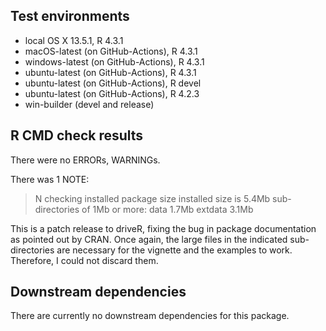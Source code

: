 ## Test environments
* local OS X 13.5.1, R 4.3.1
* macOS-latest (on GitHub-Actions), R 4.3.1
* windows-latest (on GitHub-Actions), R 4.3.1
* ubuntu-latest (on GitHub-Actions), R 4.3.1
* ubuntu-latest (on GitHub-Actions), R devel
* ubuntu-latest (on GitHub-Actions), R 4.2.3
* win-builder (devel and release)

## R CMD check results
There were no ERRORs, WARNINGs. 

There was 1 NOTE:
> N  checking installed package size
     installed size is  5.4Mb
     sub-directories of 1Mb or more:
       data      1.7Mb
       extdata   3.1Mb

  This is a patch release to driveR, fixing the bug in package documentation as
  pointed out by CRAN. Once again, the large files in the indicated 
  sub-directories are necessary for the vignette and the examples to work. 
  Therefore, I could not discard them.
  
## Downstream dependencies
There are currently no downstream dependencies for this package.
